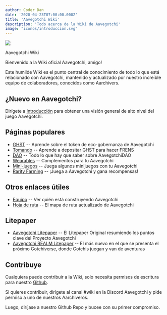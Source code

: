 ```yaml
---
author: Coder Dan
date: '2020-04-23T07:00:00.000Z'
title: 'Aavegotchi Wiki'
description: 'Todo acerca de la Wiki de Aavegotchi'
image: "iconos/introducción.svg"
---
```


<div class="headerImageContainer">
<img class="headerImage" src="/icons/introduction.svg">
<p class="headerImageText">Aavegotchi Wiki</p>
</div>

Bienvenido a la Wiki oficial Aavegotchi, amigo!

Este humilde Wiki es el punto central de conocimiento de todo lo que está relacionado con Aavegotchi, mantenido y actualizado por nuestro increíble equipo de colaboradores, conocidos como Aarchivers.

## ¿Nuevo en Aavegotchi?

Dirígete a [Introducción](/introduction) para obtener una visión general de alto nivel del juego Aavegotchi.

## Páginas populares
* [GHST](/ghst) -- Aprende sobre el token de eco-gobernanza de Aavegotchi
* [Tomando](/staking) -- Aprende a depositar GHST para hacer FRENS
* [DAO](/dao) -- Todo lo que hay que saber sobre AavegotchiDAO
* [Wearables](/wearables) -- Complementos para tu Aavegotchi
* [Mini-juegos](/minigames) -- Juega algunos minijuegos con tu Aavegotchi
* [Rarity Farming](/rarity-farming) -- ¡Juega a Aavegotchi y gana recompensas!

## Otros enlaces útiles

* [Equipo](/team) -- Ver quién está construyendo Aavegotchi
* [Hoja de ruta](/roadmap) -- El mapa de ruta actualizado de Aavegotchi

## Litepaper

* [Aavegotchi Litepaper](https://docs.google.com/document/d/1aTijRP1Rd_Z8iu6IISWCct7TWRdzK3x-lfrucgM_7Cg/edit#heading=h.el8lgo9q7kkr) -- El Litepaper Original resumiendo los puntos clave del Proyecto Aavegotchi
* [Aavegotchi REALM Litepaper](https://docs.google.com/document/d/1hUHF29F3_tByWd8ezSphYEE0gPJYg3K5CN1K-X3_WK8/edit) -- El más nuevo en el que se presenta el próximo Gotchiverse, donde Gotchis juegan y van de aventuras

## Contribuye

Cualquiera puede contribuir a la Wiki, solo necesita permisos de escritura para nuestro [Github](https://github.com/aavegotchi/aavegotchi-wiki).

Si quieres contribuir, dirígete al canal #wiki en la Discord Aavegotchi y pide permiso a uno de nuestros Aarchiveros.

Luego, diríjase a nuestro Github Repo y bucee con su primer compromiso. 